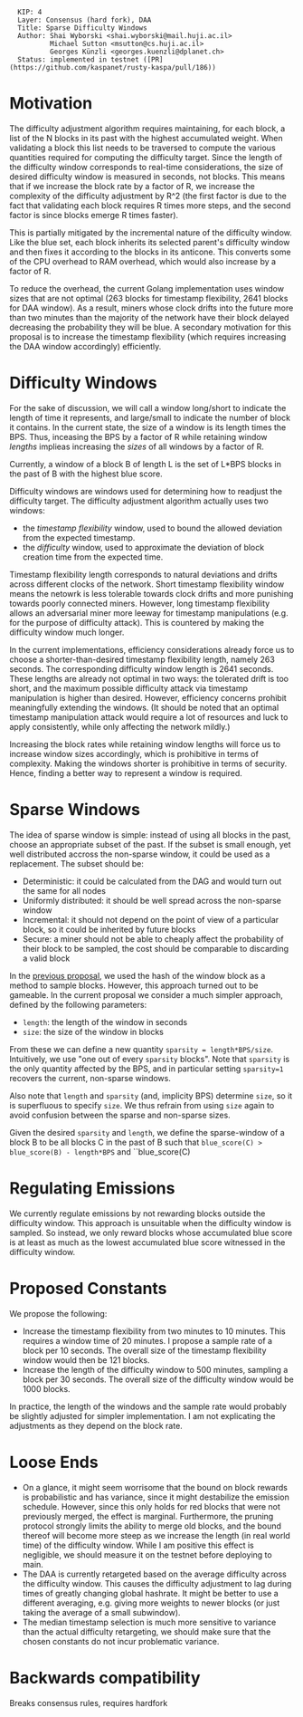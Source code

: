```
  KIP: 4
  Layer: Consensus (hard fork), DAA
  Title: Sparse Difficulty Windows
  Author: Shai Wyborski <shai.wyborski@mail.huji.ac.il>
          Michael Sutton <msutton@cs.huji.ac.il>
          Georges Künzli <georges.kuenzli@dplanet.ch>
  Status: implemented in testnet ([PR](https://github.com/kaspanet/rusty-kaspa/pull/186))
```

# Motivation
The difficulty adjustment algorithm requires maintaining, for each block, a list of the N blocks in its past with the highest accumulated weight. When validating a block this list needs to be traversed to compute the various quantities required for computing the difficulty target. Since the length of the difficulty window corresponds to real-time considerations, the size of desired difficulty window is measured in seconds, not blocks. This means that if we increase the block rate by a factor of R, we increase the complexity of the difficulty adjustment by R^2 (the first factor is due to the fact that validating each block requires R times more steps, and the second factor is since blocks emerge R times faster).

This is partially mitigated by the incremental nature of the difficulty window. Like the blue set, each block inherits its selected parent's difficulty window and then fixes it according to the blocks in its anticone. This converts some of the CPU overhead to RAM overhead, which would also increase by a factor of R.

To reduce the overhead, the current Golang implementation uses window sizes that are not optimal (263 blocks for timestamp flexibility, 2641 blocks for DAA window). As a result, miners whose clock drifts into the future more than two minutes than the majority of the network have their block delayed decreasing the probability they will be blue. A secondary motivation for this proposal is to increase the timestamp flexibility (which requires increasing the DAA window accordingly) efficiently.

# Difficulty Windows

For the sake of discussion, we will call a window long/short to indicate the length of time it represents, and large/small to indicate the number of block it contains. In the current state, the size of a window is its length times the BPS. Thus, inceasing the BPS by a factor of R while retaining window *lengths* implieas increasing the *sizes* of all windows by a factor of R.

Currently, a window of a block B of length L is the set of L\*BPS blocks in the past of B with the highest blue score.

Difficulty windows are windows used for determining how to readjust the difficulty target. The difficulty adjustment algorithm actually uses two windows:
 * the *timestamp flexibility* window, used to bound the allowed deviation from the expected timestamp.
 * the *difficulty* window, used to approximate the deviation of block creation time from the expected time.

Timestamp flexibility length corresponds to natural deviations and drifts across different clocks of the network. Short timestamp flexibility window means the netowrk is less tolerable towards clock drifts and more punishing towards poorly connected miners. However, long timestamp flexibility allows an adversarial miner more leeway for timestamp manipulations (e.g. for the purpose of difficulty attack). This is countered by making the difficulty window much longer.

In the current implementations, efficiency considerations already force us to choose a shorter-than-desired timestamp flexibility length, namely 263 seconds. The corresponding difficulty window length is 2641 seconds. These lengths are already not optimal in two ways: the tolerated drift is too short, and the maximum possible difficulty attack via timestamp manipulation is higher than desired. However, efficiency concerns prohibit meaningfully extending the windows. (It should be noted that an optimal timestamp manipulation attack would require a lot of resources and luck to apply consistently, while only affecting the network mildly.)

Increasing the block rates while retaining window lengths will force us to increase window sizes accordingly, which is prohibitive in terms of complexity. Making the windows shorter is prohibitive in terms of security. Hence, finding a better way to represent a window is required.

# Sparse Windows

The idea of sparse window is simple: instead of using all blocks in the past, choose an appropriate subset of the past. If the subset is small enough, yet well distributed accross the non-sparse window, it could be used as a replacement. The subset should be:

 * Deterministic: it could be calculated from the DAG and would turn out the same for all nodes
 * Uniformly distributed: it should be well spread across the non-sparse window
 * Incremental: it should not depend on the point of view of a particular block, so it could be inherited by future blocks
 * Secure: a miner should not be able to cheaply affect the probability of their block to be sampled, the cost should be comparable to discarding a valid block

In the [previous proposal](kip-0003.md), we used the hash of the window block as a method to sample blocks. However, this approach turned out to be gameable. In the current proposal we consider a much simpler approach, defined by the following parameters:
* ``length``: the length of the window in seconds
* ``size``: the size of the window in blocks

From these we can define a new quantity ``sparsity = length*BPS/size``. Intuitively, we use "one out of every ``sparsity`` blocks". Note that ``sparsity`` is the only quantity affected by the BPS, and in particular setting ``sparsity=1`` recovers the current, non-sparse windows.

Also note that ``length`` and ``sparsity`` (and, implicity BPS) determine ``size``, so it is superfluous to specify ``size``. We thus refrain from using ``size`` again to avoid confusion between the sparse and non-sparse sizes.

Given the desired ``sparsity`` and ``length``, we define the sparse-window of a block B to be all blocks C in the past of B such that ``blue_score(C) > blue_score(B) - length*BPS`` and ``blue_score(C)

# Regulating Emissions

We currently regulate emissions by not rewarding blocks outside the difficulty window. This approach is unsuitable when the difficulty window is sampled. So instead, we only reward blocks whose accumulated blue score is at least as much as the lowest accumulated blue score witnessed in the difficulty window.

# Proposed Constants

We propose the following:

 * Increase the timestamp flexibility from two minutes to 10 minutes. This requires a window time of 20 minutes. I propose a sample rate of a block per 10 seconds. The overall size of the timestamp flexibility window would then be 121 blocks.
 * Increase the length of the difficulty window to 500 minutes, sampling a block per 30 seconds. The overall size of the difficulty window would be 1000 blocks.

In practice, the length of the windows and the sample rate would probably be slightly adjusted for simpler implementation. I am not explicating the adjustments as they depend on the block rate.

# Loose Ends

 * On a glance, it might seem worrisome that the bound on block rewards is probabilistic and has variance, since it might destabilize the emission schedule. However, since this only holds for red blocks that were not previously merged, the effect is marginal. Furthermore, the pruning protocol strongly limits the ability to merge old blocks, and the bound thereof will become more steep as we increase the length (in real world time) of the difficulty window. While I am positive this effect is negligible, we should measure it on the testnet before deploying to main. 
 * The DAA is currently retargeted based on the average difficulty across the difficulty window. This causes the difficulty adjustment to lag during times of greatly changing global hashrate. It might be better to use a different averaging, e.g. giving more weights to newer blocks (or just taking the average of a small subwindow). 
 * The median timestamp selection is much more sensitive to variance than the actual difficulty retargeting, we should make sure that the chosen constants do not incur problematic variance.

# Backwards compatibility
Breaks consensus rules, requires hardfork
